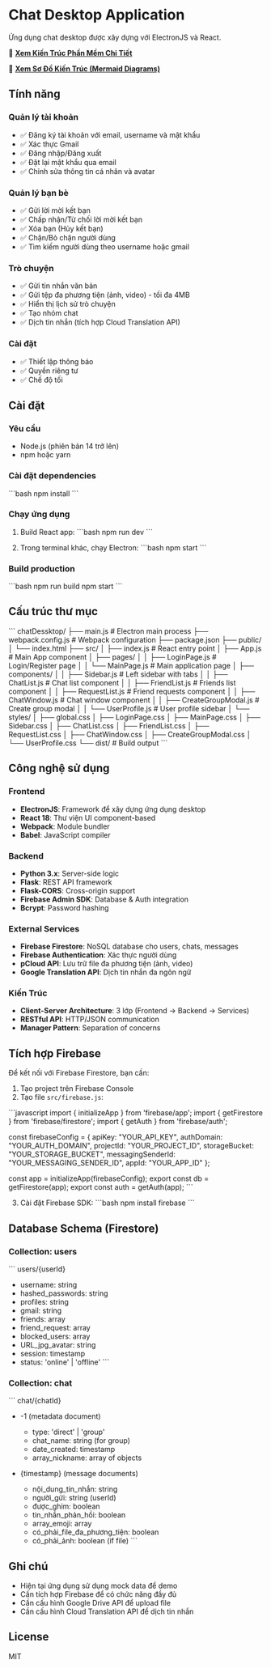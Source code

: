 # Chat Desktop Application

Ứng dụng chat desktop được xây dựng với ElectronJS và React.

📖 **[Xem Kiến Trúc Phần Mềm Chi Tiết](./SOFTWARE_ARCHITECTURE.md)**

🎨 **[Xem Sơ Đồ Kiến Trúc (Mermaid Diagrams)](./architecture-diagram.md)**

## Tính năng

### Quản lý tài khoản
- ✅ Đăng ký tài khoản với email, username và mật khẩu
- ✅ Xác thực Gmail
- ✅ Đăng nhập/Đăng xuất
- ✅ Đặt lại mật khẩu qua email
- ✅ Chỉnh sửa thông tin cá nhân và avatar

### Quản lý bạn bè
- ✅ Gửi lời mời kết bạn
- ✅ Chấp nhận/Từ chối lời mời kết bạn
- ✅ Xóa bạn (Hủy kết bạn)
- ✅ Chặn/Bỏ chặn người dùng
- ✅ Tìm kiếm người dùng theo username hoặc gmail

### Trò chuyện
- ✅ Gửi tin nhắn văn bản
- ✅ Gửi tệp đa phương tiện (ảnh, video) - tối đa 4MB
- ✅ Hiển thị lịch sử trò chuyện
- ✅ Tạo nhóm chat
- ✅ Dịch tin nhắn (tích hợp Cloud Translation API)

### Cài đặt
- ✅ Thiết lập thông báo
- ✅ Quyền riêng tư
- ✅ Chế độ tối

## Cài đặt

### Yêu cầu
- Node.js (phiên bản 14 trở lên)
- npm hoặc yarn

### Cài đặt dependencies

\`\`\`bash
npm install
\`\`\`

### Chạy ứng dụng

1. Build React app:
\`\`\`bash
npm run dev
\`\`\`

2. Trong terminal khác, chạy Electron:
\`\`\`bash
npm start
\`\`\`

### Build production

\`\`\`bash
npm run build
npm start
\`\`\`

## Cấu trúc thư mục

\`\`\`
chatDessktop/
├── main.js                 # Electron main process
├── webpack.config.js       # Webpack configuration
├── package.json
├── public/
│   └── index.html
├── src/
│   ├── index.js           # React entry point
│   ├── App.js             # Main App component
│   ├── pages/
│   │   ├── LoginPage.js   # Login/Register page
│   │   └── MainPage.js    # Main application page
│   ├── components/
│   │   ├── Sidebar.js     # Left sidebar with tabs
│   │   ├── ChatList.js    # Chat list component
│   │   ├── FriendList.js  # Friends list component
│   │   ├── RequestList.js # Friend requests component
│   │   ├── ChatWindow.js  # Chat window component
│   │   ├── CreateGroupModal.js  # Create group modal
│   │   └── UserProfile.js # User profile sidebar
│   └── styles/
│       ├── global.css
│       ├── LoginPage.css
│       ├── MainPage.css
│       ├── Sidebar.css
│       ├── ChatList.css
│       ├── FriendList.css
│       ├── RequestList.css
│       ├── ChatWindow.css
│       ├── CreateGroupModal.css
│       └── UserProfile.css
└── dist/                   # Build output
\`\`\`

## Công nghệ sử dụng

### Frontend
- **ElectronJS**: Framework để xây dựng ứng dụng desktop
- **React 18**: Thư viện UI component-based
- **Webpack**: Module bundler
- **Babel**: JavaScript compiler

### Backend
- **Python 3.x**: Server-side logic
- **Flask**: REST API framework
- **Flask-CORS**: Cross-origin support
- **Firebase Admin SDK**: Database & Auth integration
- **Bcrypt**: Password hashing

### External Services
- **Firebase Firestore**: NoSQL database cho users, chats, messages
- **Firebase Authentication**: Xác thực người dùng
- **pCloud API**: Lưu trữ file đa phương tiện (ảnh, video)
- **Google Translation API**: Dịch tin nhắn đa ngôn ngữ

### Kiến Trúc
- **Client-Server Architecture**: 3 lớp (Frontend → Backend → Services)
- **RESTful API**: HTTP/JSON communication
- **Manager Pattern**: Separation of concerns

## Tích hợp Firebase

Để kết nối với Firebase Firestore, bạn cần:

1. Tạo project trên Firebase Console
2. Tạo file `src/firebase.js`:

\`\`\`javascript
import { initializeApp } from 'firebase/app';
import { getFirestore } from 'firebase/firestore';
import { getAuth } from 'firebase/auth';

const firebaseConfig = {
  apiKey: "YOUR_API_KEY",
  authDomain: "YOUR_AUTH_DOMAIN",
  projectId: "YOUR_PROJECT_ID",
  storageBucket: "YOUR_STORAGE_BUCKET",
  messagingSenderId: "YOUR_MESSAGING_SENDER_ID",
  appId: "YOUR_APP_ID"
};

const app = initializeApp(firebaseConfig);
export const db = getFirestore(app);
export const auth = getAuth(app);
\`\`\`

3. Cài đặt Firebase SDK:
\`\`\`bash
npm install firebase
\`\`\`

## Database Schema (Firestore)

### Collection: users
\`\`\`
users/{userId}
  - username: string
  - hashed_passwords: string
  - profiles: string
  - gmail: string
  - friends: array
  - friend_request: array
  - blocked_users: array
  - URL_jpg_avatar: string
  - session: timestamp
  - status: 'online' | 'offline'
\`\`\`

### Collection: chat
\`\`\`
chat/{chatId}
  - -1 (metadata document)
    - type: 'direct' | 'group'
    - chat_name: string (for group)
    - date_created: timestamp
    - array_nickname: array of objects
  
  - {timestamp} (message documents)
    - nội_dung_tin_nhắn: string
    - người_gửi: string (userId)
    - được_ghim: boolean
    - tin_nhắn_phản_hồi: boolean
    - array_emoji: array
    - có_phải_file_đa_phương_tiện: boolean
    - có_phải_ảnh: boolean (if file)
\`\`\`

## Ghi chú

- Hiện tại ứng dụng sử dụng mock data để demo
- Cần tích hợp Firebase để có chức năng đầy đủ
- Cần cấu hình Google Drive API để upload file
- Cần cấu hình Cloud Translation API để dịch tin nhắn

## License

MIT



